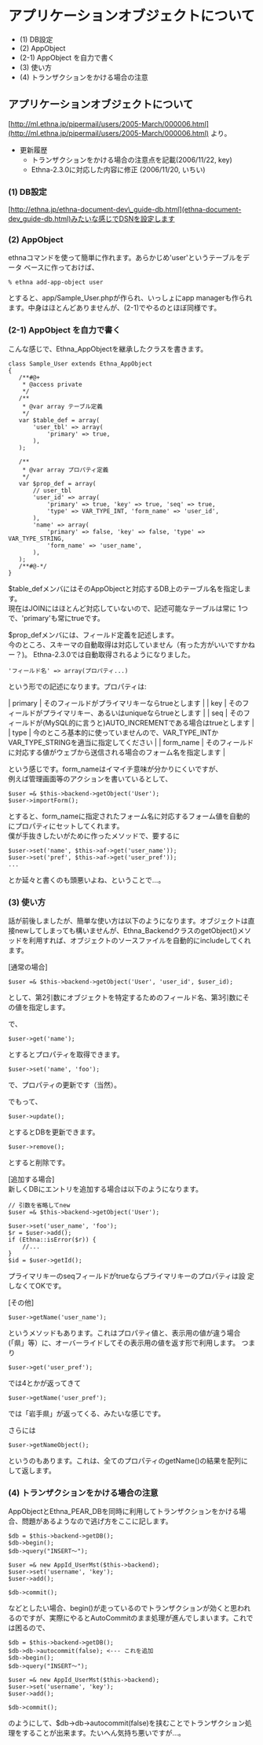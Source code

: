 # アプリケーションオブジェクトについて
  - (1) DB設定 
  - (2) AppObject 
  - (2-1) AppObject を自力で書く 
  - (3) 使い方 
  - (4) トランザクションをかける場合の注意 

## アプリケーションオブジェクトについて [](ethna-document-dev_guide-appobj-overview.html#ybe71f82 "ybe71f82")

[http://ml.ethna.jp/pipermail/users/2005-March/000006.html](http://ml.ethna.jp/pipermail/users/2005-March/000006.html) より。

- 更新履歴
  - トランザクションをかける場合の注意点を記載(2006/11/22, key)
  - Ethna-2.3.0に対応した内容に修正 (2006/11/20, いちい)

### (1) DB設定 [](ethna-document-dev_guide-appobj-overview.html#ja11592b "ja11592b")

[http://ethna.jp/ethna-document-dev\_guide-db.html](ethna-document-dev_guide-db.html)みたいな感じでDSNを設定します

### (2) AppObject [](ethna-document-dev_guide-appobj-overview.html#df755ca4 "df755ca4")

ethnaコマンドを使って簡単に作れます。あらかじめ'user'というテーブルをデータ ベースに作っておけば、

    % ethna add-app-object user

とすると、app/Sample\_User.phpが作られ、いっしょにapp managerも作られます。中身はほとんどありませんが、(2-1)でやるのとほぼ同様です。

### (2-1) AppObject を自力で書く [](ethna-document-dev_guide-appobj-overview.html#df755ca4 "df755ca4")

こんな感じで、Ethna\_AppObjectを継承したクラスを書きます。

    class Sample_User extends Ethna_AppObject
    {
       /**#@+
        * @access private
        */
       /**
        * @var array テーブル定義
        */
       var $table_def = array(
           'user_tbl' => array(
               'primary' => true,
           ),
       );
    
       /**
        * @var array プロパティ定義
        */
       var $prop_def = array(
           // user_tbl
           'user_id' => array(
               'primary' => true, 'key' => true, 'seq' => true,
               'type' => VAR_TYPE_INT, 'form_name' => 'user_id',
           ),
           'name' => array(
               'primary' => false, 'key' => false, 'type' => VAR_TYPE_STRING,
               'form_name' => 'user_name',
           ),
       );
       /**#@-*/
    }

$table\_defメンバにはそのAppObjectと対応するDB上のテーブル名を指定しま す。  
現在はJOINにはほとんど対応していないので、記述可能なテーブルは常に 1つで、'primary'も常にtrueです。

$prop\_defメンバには、フィールド定義を記述します。  
今のところ、スキーマの自動取得は対応していません（有った方がいいですかねー？)。 Ethna-2.3.0では自動取得されるようになりました。

    'フィールド名' => array(プロパティ...)

という形での記述になります。プロパティは:

| primary | そのフィールドがプライマリキーならtrueとします |
| key | そのフィールドがプライマリキー、あるいはuniqueならtrueとします |
| seq | そのフィールドが(MySQL的に言うと)AUTO\_INCREMENTである場合はtrueとします |
| type | 今のところ基本的に使っていませんので、VAR\_TYPE\_INTかVAR\_TYPE\_STRINGを適当に指定してください |
| form\_name | そのフィールドに対応する値がウェブから送信される場合のフォーム名を指定します |

という感じです。form\_nameはイマイチ意味が分かりにくいですが、  
例えば管理画面等のアクションを書いているとして、

    $user =& $this->backend->getObject('User');
    $user->importForm();

とすると、form\_nameに指定されたフォーム名に対応するフォーム値を自動的 にプロパティにセットしてくれます。  
僕が手抜きしたいがために作ったメソッドで、要するに

    $user->set('name', $this->af->get('user_name'));
    $user->set('pref', $this->af->get('user_pref'));
    ...

とか延々と書くのも頭悪いよね、ということで...。

### (3) 使い方 [](ethna-document-dev_guide-appobj-overview.html#medde72c "medde72c")

話が前後しましたが、簡単な使い方は以下のようになります。オブジェクトは直接newしてしまっても構いませんが、Ethna\_BackendクラスのgetObject()メソッドを利用すれば、オブジェクトのソースファイルを自動的にincludeしてくれます。

[通常の場合]

    $user =& $this->backend->getObject('User', 'user_id', $user_id);

として、第2引数にオブジェクトを特定するためのフィールド名、第3引数にその値を指定します。

で、

    $user->get('name');

とするとプロパティを取得できます。

    $user->set('name', 'foo');

で、プロパティの更新です（当然）。

でもって、

    $user->update();

とするとDBを更新できます。

    $user->remove();

とすると削除です。

[追加する場合]  
新しくDBにエントリを追加する場合は以下のようになります。

    // 引数を省略してnew
    $user =& $this->backend->getObject('User');
    
    $user->set('user_name', 'foo');
    $r = $user->add();
    if (Ethna::isError($r)) {
        //...
    }
    $id = $user->getId();

プライマリキーのseqフィールドがtrueならプライマリキーのプロパティは設 定しなくてOKです。

[その他]

    $user->getName('user_name');

というメソッドもあります。これはプロパティ値と、表示用の値が違う場合 (「県」等）に、オーバーライドしてその表示用の値を返す形で利用します。 つまり

    $user->get('user_pref');

では4とかが返ってきて

    $user->getName('user_pref');

では「岩手県」が返ってくる、みたいな感じです。

さらには

    $user->getNameObject();

というのもあります。これは、全てのプロパティのgetName()の結果を配列に して返します。

### (4) トランザクションをかける場合の注意 [](ethna-document-dev_guide-appobj-overview.html#qd868894 "qd868894")

AppObjectとEthna\_PEAR\_DBを同時に利用してトランザクションをかける場合、問題があるようなので逃げ方をここに記します。

    $db = $this->backend->getDB();
    $db->begin();
    $db->query("INSERT〜");
    
    $user =& new AppId_UserMst($this->backend);
    $user->set('username', 'key');
    $user->add();
    
    $db->commit();

などとしたい場合、begin()が走っているのでトランザクションが効くと思われるのですが、実際にやるとAutoCommitのまま処理が進んでしまいます。これでは困るので、

    $db = $this->backend->getDB();
    $db->db->autocommit(false); <--- これを追加
    $db->begin();
    $db->query("INSERT〜");
    
    $user =& new AppId_UserMst($this->backend);
    $user->set('username', 'key');
    $user->add();
    
    $db->commit();

のようにして、$db->db->autocommit(false)を挟むことでトランザクション処理をすることが出来ます。たいへん気持ち悪いですが…。

<!-- ??END id:body -->
<!-- ??BEGIN id:summary --><!-- ??END id:note -->
